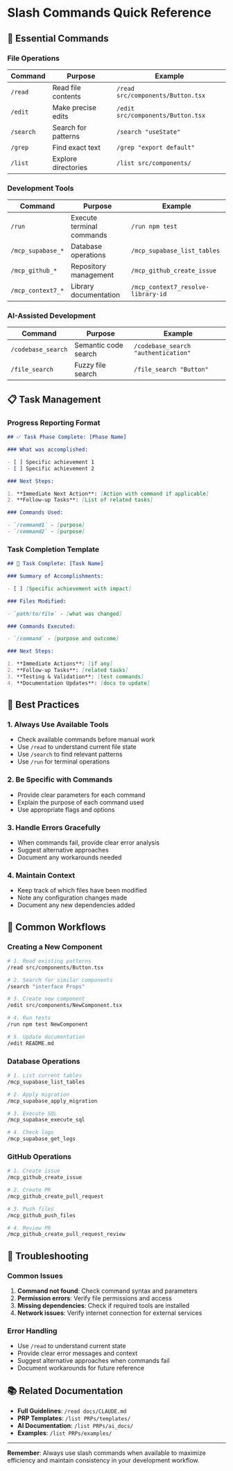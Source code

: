 # Slash Commands Quick Reference

## 🚀 Essential Commands

### File Operations

| Command   | Purpose             | Example                           |
| --------- | ------------------- | --------------------------------- |
| `/read`   | Read file contents  | `/read src/components/Button.tsx` |
| `/edit`   | Make precise edits  | `/edit src/components/Button.tsx` |
| `/search` | Search for patterns | `/search "useState"`              |
| `/grep`   | Find exact text     | `/grep "export default"`          |
| `/list`   | Explore directories | `/list src/components/`           |

### Development Tools

| Command           | Purpose                   | Example                            |
| ----------------- | ------------------------- | ---------------------------------- |
| `/run`            | Execute terminal commands | `/run npm test`                    |
| `/mcp_supabase_*` | Database operations       | `/mcp_supabase_list_tables`        |
| `/mcp_github_*`   | Repository management     | `/mcp_github_create_issue`         |
| `/mcp_context7_*` | Library documentation     | `/mcp_context7_resolve-library-id` |

### AI-Assisted Development

| Command            | Purpose              | Example                             |
| ------------------ | -------------------- | ----------------------------------- |
| `/codebase_search` | Semantic code search | `/codebase_search "authentication"` |
| `/file_search`     | Fuzzy file search    | `/file_search "Button"`             |

## 📋 Task Management

### Progress Reporting Format

```markdown
## ✅ Task Phase Complete: [Phase Name]

### What was accomplished:

- [ ] Specific achievement 1
- [ ] Specific achievement 2

### Next Steps:

1. **Immediate Next Action**: [Action with command if applicable]
2. **Follow-up Tasks**: [List of related tasks]

### Commands Used:

- `/command1` - [purpose]
- `/command2` - [purpose]
```

### Task Completion Template

```markdown
## 🎯 Task Complete: [Task Name]

### Summary of Accomplishments:

- [ ] [Specific achievement with impact]

### Files Modified:

- `path/to/file` - [what was changed]

### Commands Executed:

- `/command` - [purpose and outcome]

### Next Steps:

1. **Immediate Actions**: [if any]
2. **Follow-up Tasks**: [related tasks]
3. **Testing & Validation**: [test commands]
4. **Documentation Updates**: [docs to update]
```

## 🔧 Best Practices

### 1. Always Use Available Tools

- Check available commands before manual work
- Use `/read` to understand current file state
- Use `/search` to find relevant patterns
- Use `/run` for terminal operations

### 2. Be Specific with Commands

- Provide clear parameters for each command
- Explain the purpose of each command used
- Use appropriate flags and options

### 3. Handle Errors Gracefully

- When commands fail, provide clear error analysis
- Suggest alternative approaches
- Document any workarounds needed

### 4. Maintain Context

- Keep track of which files have been modified
- Note any configuration changes made
- Document any new dependencies added

## 🎯 Common Workflows

### Creating a New Component

```bash
# 1. Read existing patterns
/read src/components/Button.tsx

# 2. Search for similar components
/search "interface Props"

# 3. Create new component
/edit src/components/NewComponent.tsx

# 4. Run tests
/run npm test NewComponent

# 5. Update documentation
/edit README.md
```

### Database Operations

```bash
# 1. List current tables
/mcp_supabase_list_tables

# 2. Apply migration
/mcp_supabase_apply_migration

# 3. Execute SQL
/mcp_supabase_execute_sql

# 4. Check logs
/mcp_supabase_get_logs
```

### GitHub Operations

```bash
# 1. Create issue
/mcp_github_create_issue

# 2. Create PR
/mcp_github_create_pull_request

# 3. Push files
/mcp_github_push_files

# 4. Review PR
/mcp_github_create_pull_request_review
```

## 🚨 Troubleshooting

### Common Issues

1. **Command not found**: Check command syntax and parameters
2. **Permission errors**: Verify file permissions and access
3. **Missing dependencies**: Check if required tools are installed
4. **Network issues**: Verify internet connection for external services

### Error Handling

- Use `/read` to understand current state
- Provide clear error messages and context
- Suggest alternative approaches when commands fail
- Document workarounds for future reference

## 📚 Related Documentation

- **Full Guidelines**: `/read docs/CLAUDE.md`
- **PRP Templates**: `/list PRPs/templates/`
- **AI Documentation**: `/list PRPs/ai_docs/`
- **Examples**: `/list PRPs/examples/`

---

**Remember**: Always use slash commands when available to maximize efficiency and maintain consistency in your development workflow.
